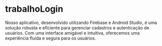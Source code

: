# trabalhoLogin
Nosso aplicativo, desenvolvido utilizando Firebase e Android Studio, é uma solução robusta e eficiente para gerenciar cadastros e autenticação de usuários. Com uma interface amigável e intuitiva, oferecemos uma experiência fluida e segura para os usuários.
